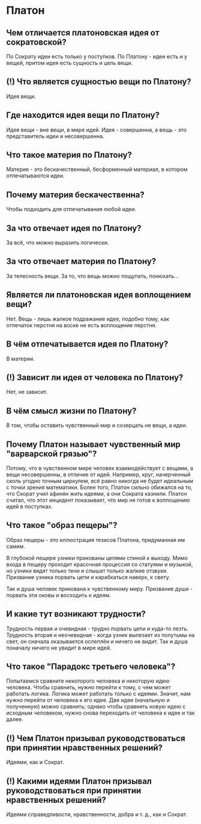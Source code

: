 # Платон

## Чем отличается платоновская идея от сократовской?
По Сократу идеи есть только у поступков. По Платону - идеи есть и у вещей, притом идея есть сущность и цель вещи.

## (!) Что является сущностью вещи по Платону?
Идея вещи.

## Где находится идея вещи по Платону?
Идея вещи - вне вещи, в мире идей.
Идея - совершенна, а вещь - это представитель идеи и несовершенна.

## Что такое материя по Платону?

Материя - это бескачественный, бесформенный материал, в котором отпечатываются идеи.

## Почему материя бескачественна?

Чтобы подходить для отпечатывания любой идеи.

## За что отвечает идея по Платону?

За всё, что можно выразить логически.

## За что отвечает материя по Платону?

За телесность вещи. За то, что вещь можно пощупать, понюхать...

## Является ли платоновская идея воплощением вещи?

Нет. Вещь - лишь жалкое подражание идее, подобно тому, как отпечаток перстня на воске не есть воплощение перстня.

## В чём отпечатывается идея по Платону?

В материи.

## (!) Зависит ли идея от человека по Платону?
Нет, не зависит.

## В чём смысл жизни по Платону?

В том, чтобы оставить чувственный мир и созерцать не вещи, а идеи.

## Почему Платон называет чувственный мир "варварской грязью"?

Потому, что в чувственном мире человек взаимодействует с вещами, а вещи несовершенны, в отличие от идей. Например, круг, начерченный сколь угодно точным циркулем, всё равно никогда не будет идеальным с точки зрения математики.
Более того, Платон сильно обижался на то, что Скорат учил афинян жить идеями, а они Сократа казнили. Платон считал, что этот инцидент показывает, что мир не готов к воплощению идей в поступках.

## Что такое "образ пещеры"?

Образ пещеры - это иллюстрация тезисов Платона, придуманная им самим.

В глубокой пещере узники прикованы цепями спиной к выходу.
Мимо входа в пещеру проходит красочная процессия со статуями и музыкой, но узники видят только тени и слышат только жалкие отзвуки.
Призвание узника порвать цепи и карабкаться наверх, к свету.

Так и душа человек прикована к чувственному миру. Призвание души - порвать эти оковы и восходить к идеям.

## И какие тут возникают трудности?

Трудность первая и очевидная - трудно порвать цепи и куда-то лезть.
Трудность вторая и неочевидная - когда узник вылезает из полутьмы на свет, он сначала оказывается ослеплён и ничего не видит. Так и душа поначалу ничего не увидит в мире идей.

## Что такое "Парадокс третьего человека"?

Попытаемся сравните некоторого человека и некоторую идею человека. Чтобы сравнить, нужно перейти к тому, с чем может работать логика. Логика может работать только с идеями. Значит, нам нужно перейти от человека к его идее. Две идеи (начальную и полученную) можно сравнить; однако чтобы сравнить новую идею с исходным человеком, нужно снова переходить от человека к идее и так далее.

## (!) Чем Платон призывал руководствоваться при принятии нравственных решений?
Идеями, как и Сократ.

## (!) Какими идеями Платон призывал руководствоваться при принятии нравственных решений?
Идеями справедливости, нравственности, добра и т. д., как и Сократ.


